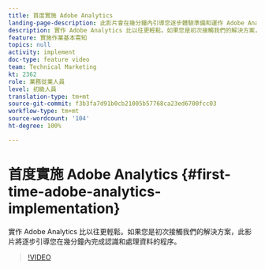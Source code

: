 ```yaml
---
title: 首度實施 Adobe Analytics
landing-page-description: 此影片會在幾分鐘內引導您逐步體驗準備和運作 Adobe Analytics 資料的程序。
description: 實作 Adobe Analytics 比以往更輕鬆。如果您是初次接觸我們的解決方案，此影片將逐步引導您在幾分鐘內完成認識和處理資料的程序。
feature: 實施作業基本需知
topics: null
activity: implement
doc-type: feature video
team: Technical Marketing
kt: 2362
role: 業務從業人員
level: 初級人員
translation-type: tm+mt
source-git-commit: f3b3fa7d91b0cb21005b57768ca23ed6700fcc03
workflow-type: tm+mt
source-wordcount: '104'
ht-degree: 100%

---
```



# 首度實施 Adobe Analytics {#first-time-adobe-analytics-implementation}

實作 Adobe Analytics 比以往更輕鬆。如果您是初次接觸我們的解決方案，此影片將逐步引導您在幾分鐘內完成認識和處理資料的程序。

>[!VIDEO](https://video.tv.adobe.com/v/25456/?quality=12)
